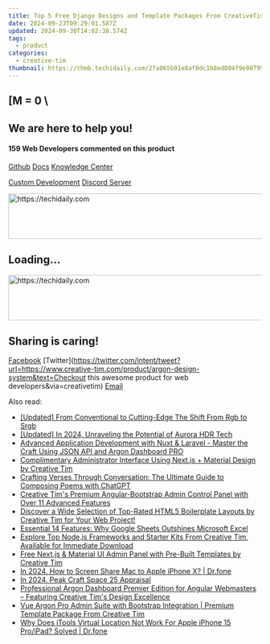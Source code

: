 ```yaml
---
title: Top 5 Free Django Designs and Template Packages From CreativeTim
date: 2024-09-23T09:29:01.587Z
updated: 2024-09-30T14:02:38.574Z
tags:
  - product
categories:
  - creative-tim
thumbnail: https://thmb.techidaily.com/2fa065b01e8af0dc1b8ed804f9e907992c266eafc79a7e5299f5ab35185928a4.jpg
---
```


## \[M = 0 \

## We are here to help you!

#### 159 Web Developers commented on this product

[Github](https://github.com/creativetimofficial/argon-design-system) [Docs](https://tools.techidaily.com/creative-tim/products/) [Knowledge Center](https://tools.techidaily.com/creative-tim/products/) 

[Custom Development](https://tools.techidaily.com/creative-tim/products/) [Discord Server](https://discord.com/invite/FhCJCaHdQa) 

<!-- affiliate ads begin -->
<a href="https://unicoeye.pxf.io/c/5597632/2134490/18498" target="_top" id="2134490">
  <img src="//a.impactradius-go.com/display-ad/18498-2134490" border="0" alt="https://techidaily.com" width="728" height="90"/>
</a>
<img height="0" width="0" src="https://unicoeye.pxf.io/i/5597632/2134490/18498" style="position:absolute;visibility:hidden;" border="0" />
<!-- affiliate ads end -->

## Loading...

<!-- affiliate ads begin -->
<a href="https://ephamedtechinc.pxf.io/c/5597632/2136619/26400" target="_top" id="2136619">
  <img src="//a.impactradius-go.com/display-ad/26400-2136619" border="0" alt="https://techidaily.com" width="728" height="90"/>
</a>
<img height="0" width="0" src="https://ephamedtechinc.pxf.io/i/5597632/2136619/26400" style="position:absolute;visibility:hidden;" border="0" />
<!-- affiliate ads end -->

## Sharing is caring!

[Facebook](https://www.facebook.com/sharer/sharer.php?u=https://www.creative-tim.com/product/argon-design-system?src=sdkpreparse) [Twitter](https://twitter.com/intent/tweet?url=https://www.creative-tim.com/product/argon-design-system&text=Checkout this awesome product for web developers&via=creativetim) [Email](https://tools.techidaily.com/creative-tim/products/)

<ins class="adsbygoogle"
     style="display:block"
     data-ad-format="autorelaxed"
     data-ad-client="ca-pub-7571918770474297"
     data-ad-slot="1223367746"></ins>

<ins class="adsbygoogle"
     style="display:block"
     data-ad-client="ca-pub-7571918770474297"
     data-ad-slot="8358498916"
     data-ad-format="auto"
     data-full-width-responsive="true"></ins>

<span class="atpl-alsoreadstyle">Also read:</span>
<div><ul>
<li><a href="https://some-knowledge.techidaily.com/updated-from-conventional-to-cutting-edge-the-shift-from-rgb-to-srgb/"><u>[Updated] From Conventional to Cutting-Edge The Shift From Rgb to Srgb</u></a></li>
<li><a href="https://fox-blue.techidaily.com/updated-in-2024-unraveling-the-potential-of-aurora-hdr-tech/"><u>[Updated] In 2024, Unraveling the Potential of Aurora HDR Tech</u></a></li>
<li><a href="https://win-guides.techidaily.com/advanced-application-development-with-nuxt-and-laravel-master-the-craft-using-json-api-and-argon-dashboard-pro/"><u>Advanced Application Development with Nuxt & Laravel - Master the Craft Using JSON API and Argon Dashboard PRO</u></a></li>
<li><a href="https://win-guides.techidaily.com/complimentary-administrator-interface-using-nextjs-plus-material-design-by-creative-tim/"><u>Complimentary Administrator Interface Using Next.js + Material Design by Creative Tim</u></a></li>
<li><a href="https://tech-revival.techidaily.com/crafting-verses-through-conversation-the-ultimate-guide-to-composing-poems-with-chatgpt/"><u>Crafting Verses Through Conversation: The Ultimate Guide to Composing Poems with ChatGPT</u></a></li>
<li><a href="https://win-guides.techidaily.com/creative-tims-premium-angular-bootstrap-admin-control-panel-with-over-11-advanced-features/"><u>Creative Tim's Premium Angular-Bootstrap Admin Control Panel with Over 11 Advanced Features</u></a></li>
<li><a href="https://win-guides.techidaily.com/discover-a-wide-selection-of-top-rated-html5-boilerplate-layouts-by-creative-tim-for-your-web-project/"><u>Discover a Wide Selection of Top-Rated HTML5 Boilerplate Layouts by Creative Tim for Your Web Project!</u></a></li>
<li><a href="https://windows11.techidaily.com/essential-14-features-why-google-sheets-outshines-microsoft-excel/"><u>Essential 14 Features: Why Google Sheets Outshines Microsoft Excel</u></a></li>
<li><a href="https://win-guides.techidaily.com/explore-top-nodejs-frameworks-and-starter-kits-from-creative-tim-available-for-immediate-download/"><u>Explore Top Node.js Frameworks and Starter Kits From Creative Tim, Available for Immediate Download</u></a></li>
<li><a href="https://win-guides.techidaily.com/free-nextjs-and-material-ui-admin-panel-with-pre-built-templates-by-creative-tim/"><u>Free Next.js & Material UI Admin Panel with Pre-Built Templates by Creative Tim</u></a></li>
<li><a href="https://screen-mirror.techidaily.com/in-2024-how-to-screen-share-mac-to-apple-iphone-x-drfone-by-drfone-ios/"><u>In 2024, How to Screen Share Mac to Apple iPhone X? | Dr.fone</u></a></li>
<li><a href="https://extra-guidance.techidaily.com/in-2024-peak-craft-space-25-appraisal/"><u>In 2024, Peak Craft Space 25 Appraisal</u></a></li>
<li><a href="https://win-fantastic.techidaily.com/professional-argon-dashboard-premier-edition-for-angular-webmasters-featuring-creative-tims-design-excellence/"><u>Professional Argon Dashboard Premier Edition for Angular Webmasters – Featuring Creative Tim's Design Excellence</u></a></li>
<li><a href="https://win-guides.techidaily.com/vue-argon-pro-admin-suite-with-bootstrap-integration-premium-template-package-from-creative-tim/"><u>Vue Argon Pro Admin Suite with Bootstrap Integration | Premium Template Package From Creative Tim</u></a></li>
<li><a href="https://iphone-location.techidaily.com/why-does-itools-virtual-location-not-work-for-apple-iphone-15-proipad-solved-drfone-by-drfone-virtual-ios/"><u>Why Does iTools Virtual Location Not Work For Apple iPhone 15 Pro/iPad? Solved | Dr.fone</u></a></li>
</ul></div>

